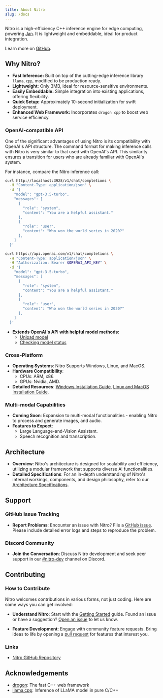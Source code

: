 ```yaml
---
title: About Nitro
slug: /docs
---
```


Nitro is a high-efficiency C++ inference engine for edge computing, powering [Jan](https://jan.ai/). It is lightweight and embeddable, ideal for product integration.

Learn more on [GitHub](https://github.com/janhq/nitro).

## Why Nitro?

- **Fast Inference:** Built on top of the cutting-edge inference library `llama.cpp`, modified to be production ready.
- **Lightweight:** Only 3MB, ideal for resource-sensitive environments.
- **Easily Embeddable:** Simple integration into existing applications, offering flexibility.
- **Quick Setup:** Approximately 10-second initialization for swift deployment.
- **Enhanced Web Framework:** Incorporates `drogon cpp` to boost web service efficiency.

### OpenAI-compatible API

One of the significant advantages of using Nitro is its compatibility with OpenAI's API structure. The command format for making inference calls with Nitro is very similar to that used with OpenAI's API. This similarity ensures a transition for users who are already familiar with OpenAI's system.

For instance, compare the Nitro inference call:

<div style={{ width: '50%', float: 'left', clear: 'left' }}>

```bash title="Nitro chat completion"
curl http://localhost:3928/v1/chat/completions \
  -H "Content-Type: application/json" \
  -d '{
    "model": "gpt-3.5-turbo",
    "messages": [
      {
        "role": "system",
        "content": "You are a helpful assistant."
      },
      {
        "role": "user",
        "content": "Who won the world series in 2020?"
      },
    ]
  }'

```

</div>

<div style={{ width: '50%', float: 'right', clear: 'right' }}>

```bash title="OpenAI API chat completion"
curl https://api.openai.com/v1/chat/completions \
  -H "Content-Type: application/json" \
  -H "Authorization: Bearer $OPENAI_API_KEY" \
  -d '{
    "model": "gpt-3.5-turbo",
    "messages": [
      {
        "role": "system",
        "content": "You are a helpful assistant."
      },
      {
        "role": "user",
        "content": "Who won the world series in 2020?"
      },
    ]
  }'
```

</div>

- **Extends OpenAI's API with helpful model methods:**
  - [Unload model](features/load-unload#unload-model)
  - [Checking model status](features/load-unload/#status)

### Cross-Platform

- **Operating Systems**: Nitro Supports Windows, Linux, and MacOS.
- **Hardware Compatibility**:
  - CPUs: ARM, x86.
  - GPUs: Nvidia, AMD.
- **Detailed Resources**: [Windows Installation Guide](install/#windows), [Linux and MacOS Installation Guide](install/#linux-and-macos).

### Multi-modal Capabilities

- **Coming Soon**: Expansion to multi-modal functionalities - enabling Nitro to process and generate images, and audio.
- **Features to Expect**:
  - Large Language-and-Vision Assistant.
  - Speech recognition and transcription.

## Architecture

- **Overview**: Nitro's architecture is designed for scalability and efficiency, utilizing a modular framework that supports diverse AI functionalities.
- **Detailed Specifications**: For an in-depth understanding of Nitro's internal workings, components, and design philosophy, refer to our [Architecture Specifications](architecture.md).

## Support

### GitHub Issue Tracking

- **Report Problems**: Encounter an issue with Nitro? File a [GitHub issue](https://github.com/janhq/nitro). Please include detailed error logs and steps to reproduce the problem.

### Discord Community

- **Join the Conversation**: Discuss Nitro development and seek peer support in our [#nitro-dev](https://discord.gg/FTk2MvZwJH) channel on Discord.

## Contributing

### How to Contribute

Nitro welcomes contributions in various forms, not just coding. Here are some ways you can get involved:

- **Understand Nitro**: Start with the [Getting Started](/new/quickstart) guide. Found an issue or have a suggestion? [Open an issue](https://github.com/janhq/nitro/issues) to let us know.

- **Feature Development**: Engage with community feature requests. Bring ideas to life by opening a [pull request](https://github.com/janhq/nitro/pulls) for features that interest you.

### Links

- [Nitro GitHub Repository](https://github.com/janhq/nitro)

## Acknowledgements

- [drogon](https://github.com/drogonframework/drogon): The fast C++ web framework
- [llama.cpp](https://github.com/ggerganov/llama.cpp): Inference of LLaMA model in pure C/C++
